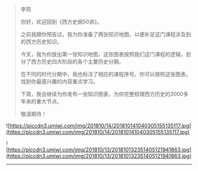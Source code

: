 > 李筠
> 
> 你好，欢迎回到《西方史纲50讲》。
> 
> 之前我跟你预告过，我为你准备了两张知识地图，以便补足这门课程涉及到的西方历史知识。
> 
> 
> 
> 今天，我为你放出第一张知识地图，这张图表按照我们这门课程的逻辑，划分了西方历史四大阶段的各个主要历史分期。
> 
> 在不同的时代分期中，我也标注了相应的课程序号。你可以按照这张图表，找到你最感兴趣的内容重点学习。
> 
> 
> 
> 下周，我会继续为你发布一张知识图表，为你完整梳理西方历史的3000多年来的重大节点。
> 
> 敬请期待！

![https://piccdn3.umiwi.com/img/201810/14/201810141040305155135117.jpg](https://piccdn3.umiwi.com/img/201810/14/201810141040305155135117.jpg)

![https://piccdn3.umiwi.com/img/201810/13/201810132351405121941863.jpg](https://piccdn3.umiwi.com/img/201810/13/201810132351405121941863.jpg)

---
